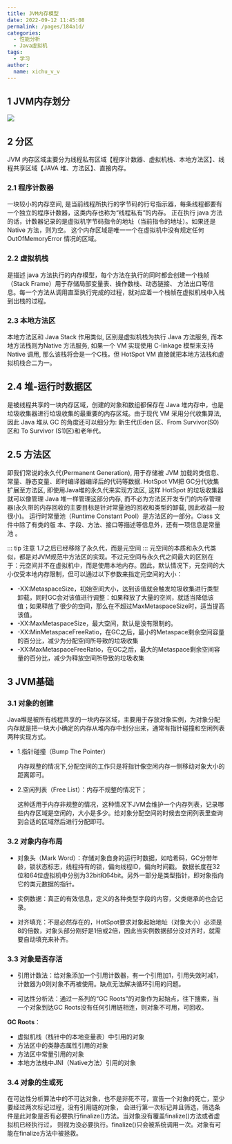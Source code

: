 ```yaml
---
title: JVM内存模型
date: 2022-09-12 11:45:08
permalink: /pages/184a1d/
categories:
  - 性能分析
  - Java虚拟机
tags:
  - 学习
author: 
  name: xichu_v_v
---
```



## 1 JVM内存划分
![](https://fire-repository.oss-cn-beijing.aliyuncs.com/jvm/1.png)

## 2 分区
JVM 内存区域主要分为线程私有区域【程序计数器、虚拟机栈、本地方法区】、线程共享区域【JAVA 堆、方法区】、直接内存。

### 2.1 程序计数器

一块较小的内存空间, 是当前线程所执行的字节码的行号指示器，每条线程都要有一个独立的程序计数器，这类内存也称为“线程私有”的内存。
正在执行 java 方法的话，计数器记录的是虚拟机字节码指令的地址（当前指令的地址）。如果还是 Native 方法，则为空。
这个内存区域是唯一一个在虚拟机中没有规定任何 OutOfMemoryError 情况的区域。

### 2.2 虚拟机栈
是描述 java 方法执行的内存模型，每个方法在执行的同时都会创建一个栈帧（Stack Frame）用于存储局部变量表、操作数栈、动态链接、
方法出口等信息。每一个方法从调用直至执行完成的过程，就对应着一个栈帧在虚拟机栈中入栈到出栈的过程。

### 2.3 本地方法区
本地方法区和 Java Stack 作用类似, 区别是虚拟机栈为执行 Java 方法服务, 而本地方法栈则为Native 方法服务, 
如果一个 VM 实现使用 C-linkage 模型来支持 Native 调用, 那么该栈将会是一个C栈，但 HotSpot VM 直接就把本地方法栈和虚拟机栈合二为一。

## 2.4 堆-运行时数据区
是被线程共享的一块内存区域，创建的对象和数组都保存在 Java 堆内存中，也是垃圾收集器进行垃圾收集的最重要的内存区域。由于现代 VM 采用分代收集算法, 因此 Java 堆从 GC 的角度还可以细分为: 新生代(Eden 区、From Survivor(S0) 区和 To Survivor (S1)区)和老年代。

## 2.5 方法区
即我们常说的永久代(Permanent Generation), 用于存储被 JVM 加载的类信息、常量、静态变量、即时编译器编译后的代码等数据. HotSpot VM把 GC分代收集扩展至方法区, 即使用Java堆的永久代来实现方法区, 这样 HotSpot 的垃圾收集器就可以像管理 Java 堆一样管理这部分内存, 而不必为方法区开发专门的内存管理器(永久带的内存回收的主要目标是针对常量池的回收和类型的卸载, 因此收益一般很小)。
运行时常量池（Runtime Constant Pool）是方法区的一部分。Class 文件中除了有类的版
本、字段、方法、接口等描述等信息外，还有一项信息是常量池 。

::: tip 注意
1.7之后已经移除了永久代，而是元空间
:::
元空间的本质和永久代类似，都是对JVM规范中方法区的实现。不过元空间与永久代之间最大的区别在于：元空间并不在虚拟机中，而是使用本地内存。因此，默认情况下，元空间的大小仅受本地内存限制，但可以通过以下参数来指定元空间的大小：
- -XX:MetaspaceSize，初始空间大小，达到该值就会触发垃圾收集进行类型卸载，同时GC会对该值进行调整：如果释放了大量的空间，就适当降低该值；如果释放了很少的空间，那么在不超过MaxMetaspaceSize时，适当提高该值。
- -XX:MaxMetaspaceSize，最大空间，默认是没有限制的。
- -XX:MinMetaspaceFreeRatio，在GC之后，最小的Metaspace剩余空间容量的百分比，减少为分配空间所导致的垃圾收集
- -XX:MaxMetaspaceFreeRatio，在GC之后，最大的Metaspace剩余空间容量的百分比，减少为释放空间所导致的垃圾收集

## 3 JVM基础
### 3.1 对象的创建
Java堆是被所有线程共享的一块内存区域，主要用于存放对象实例，为对象分配内存就是把一块大小确定的内存从堆内存中划分出来，通常有指针碰撞和空闲列表两种实现方式。

- 1.指针碰撞（Bump The Pointer）

    内存规整的情况下,分配空间的工作只是将指针像空闲内存一侧移动对象大小的距离即可。

- 2.空闲列表（Free List）：内存不规整的情况下；

    这种适用于内存非规整的情况，这种情况下JVM会维护一个内存列表，记录哪些内存区域是空闲的，大小是多少。给对象分配空间的时候去空闲列表里查询到合适的区域然后进行分配即可。


### 3.2 对象内存布局
- 对象头（Mark Word）：存储对象自身的运行时数据，如哈希码，GC分带年龄，锁状态标志，线程持有的锁，偏向线程ID，偏向时间戳。
数据长度在32位和64位虚拟机中分别为32bit和64bit。另外一部分是类型指针，即对象指向它的类元数据的指针。

- 实例数据：真正的有效信息，定义的各种类型字段的内容，父类继承的也会记录。

- 对齐填充：不是必然存在的，HotSpot要求对象起始地址（对象大小）必须是8的倍数，对象头部分刚好是1倍或2倍，因此当实例数据部分没对齐时，就需要自动填充来补齐。

### 3.3 对象是否存活
- 引用计数法：给对象添加一个引用计数器，有一个引用加1，引用失效时减1，计数器为0则对象不再被使用。缺点无法解决循环引用的问题。

- 可达性分析法：通过一系列的“GC Roots”的对象作为起始点，往下搜索，当一个对象到达GC Roots没有任何引用链相连，则对象不可用，可回收。

**GC Roots**：
- 虚拟机栈（栈针中的本地变量表）中引用的对象
- 方法区中的类静态属性引用的对象
- 方法区中常量引用的对象
- 本地方法栈中JNI（Native方法）引用的对象

### 3.4 对象的生或死
在可达性分析算法中的不可达对象，也不是非死不可，宣告一个对象的死亡，至少要经过两次标记过程，没有引用链的对象，
会进行第一次标记并且筛选，筛选条件是此对象是否有必要执行finalize()方法。当对象没有覆盖finalize()方法或者虚拟机已经执行过，
则视为没必要执行。finalize()只会被系统调用一次。对象有可能在finalize方法中被拯救。